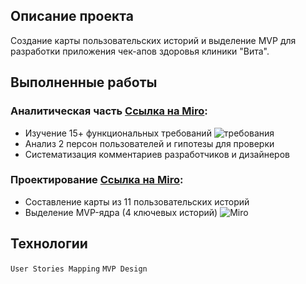 ## Описание проекта
Создание карты пользовательских историй и выделение MVP для разработки приложения чек-апов здоровья клиники "Вита".

## Выполненные работы

### Аналитическая часть [Ссылка на Miro](https://miro.com/app/board/uXjVIN_affg=/?share_link_id=318366069131):
- Изучение 15+ функциональных требований ![требования](https://drive.google.com/file/d/1-M5WoxqyCal987bX-rUJ-7FUD_PJFLQL/view?usp=drive_link)
- Анализ 2 персон пользователей и гипотезы для проверки
- Систематизация комментариев разработчиков и дизайнеров

### Проектирование [Ссылка на Miro](https://miro.com/app/board/uXjVIN_affg=/?share_link_id=318366069131):
- Составление карты из 11 пользовательских историй
- Выделение MVP-ядра (4 ключевых историй)
![Miro](https://drive.google.com/file/d/1eaEaE3iFdU9sCm5jRXCm5wTaSbg7K3p_/view?usp=drive_link)

## Технологии
`User Stories Mapping` `MVP Design` 


